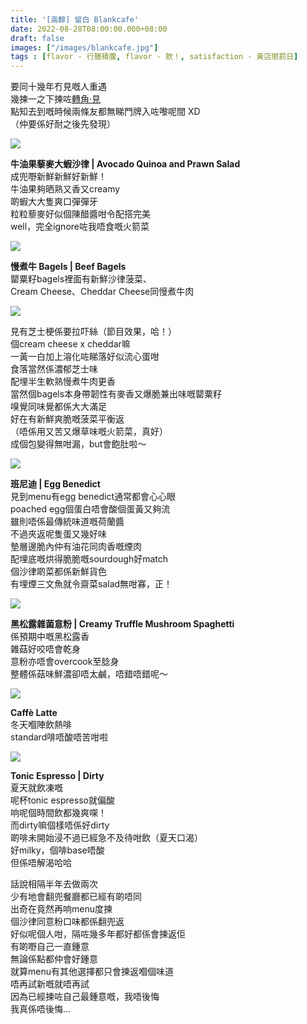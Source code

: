 ```yaml
---
title: '[高馡] 留白 Blankcafe'
date: 2022-08-28T08:00:00.000+08:00
draft: false
images: ["/images/blankcafe.jpg"]
tags : [flavor - 行膳積腹, flavor - 飲！, satisfaction - 黃店懲罰日]
---
```


要同十幾年冇見嘅人重遇  
幾揀一之下揀咗[轉角‧見](https://hidie.net/kitchencorner/)  
點知去到嘅時候兩條友都無睇門牌入咗嚟呢間 XD  
（仲要係好耐之後先發現）  

![](/images/blankcafe1.jpg)

**牛油果藜麥大蝦沙律 | Avocado Quinoa and Prawn Salad**  
成兜嘢新鮮新鮮好新鮮！  
牛油果夠晒熟又香又creamy  
啲蝦大大隻爽口彈彈牙  
粒粒藜麥好似個陳醋醬咁令配搭完美  
well，完全ignore咗我唔食嘅火箭菜  

![](/images/blankcafe2.jpg)

**慢煮牛 Bagels | Beef Bagels**  
罌粟籽bagels裡面有新鮮沙律菠菜、  
Cream Cheese、Cheddar Cheese同慢煮牛肉  

![](/images/blankcafe3.jpg)

見有芝士梗係要拉吓絲（節目效果，哈！）  
個cream cheese x cheddar嘛  
一黃一白加上溶化咗睇落好似流心蛋咁  
食落當然係濃郁芝士味  
配埋半生軟熟慢煮牛肉更香  
當然個bagels本身帶韌性有麥香又爆脆兼出味嘅罌粟籽  
嗅覺同味覺都係大大滿足  
好在有新鮮爽脆嘅菠菜平衡返  
（唔係用又苦又爆草味嘅火箭菜，真好）  
成個包變得無咁漏，but會飽肚啦～    

![](/images/blankcafe.jpg)

**班尼迪 | Egg Benedict**  
見到menu有egg benedict通常都會心心眼  
poached egg個蛋白唔會酸個蛋黃又夠流  
雖則唔係最傳統味道嘅荷蘭醬  
不過夾返呢隻蛋又幾好味  
墊層邊脆內仲有油花同肉香嘅煙肉  
配埋底嘅烘得脆脆嘅sourdough好match  
個沙律啲菜都係新鮮貨色  
有埋煙三文魚就令齋菜salad無咁寡，正！  
  
![](/images/blankcafe4.jpg)

**黑松露雜菌意粉 | Creamy Truffle Mushroom Spaghetti**  
係預期中嘅黑松露香  
雜菇好咬唔會乾身  
意粉亦唔會overcook至腍身  
整體係菇味鮮濃卻唔太鹹，唔錯唔錯呢～  

![](/images/blankcafe5.jpg)

**Caffè Latte**  
冬天嗰陣飲熱啡  
standard啡唔酸唔苦咁啦  

![](/images/blankcafe6.jpg)

**Tonic Espresso | Dirty**  
夏天就飲凍嘅  
呢杯tonic espresso就偏酸  
响呢個時間飲都幾爽㗎！  
而dirty嘛個樣唔係好dirty  
啲啡未開始浸不過已經急不及待咁飲（夏天口渴）  
好milky，個啡base唔酸  
但係唔解渴哈哈  
  
話說相隔半年去做兩次  
少有地會翻兜餐廳都已經有啲唔同  
出奇在竟然再响menu度揀  
個沙律同意粉口味都係翻兜返  
好似呢個人咁，隔咗幾多年都好都係會揀返佢  
有啲嘢自己一直鍾意  
無論係點都仲會好鍾意  
就算menu有其他選擇都只會揀返嗰個味道  
唔再試新嘅就唔再試  
因為已經揀咗自己最鍾意嘅，我唔後悔  
我真係唔後悔...  
